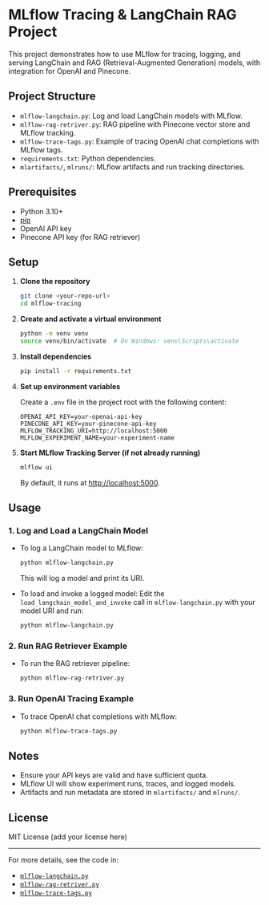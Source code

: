 # MLflow Tracing & LangChain RAG Project

This project demonstrates how to use MLflow for tracing, logging, and serving LangChain and RAG (Retrieval-Augmented Generation) models, with integration for OpenAI and Pinecone.

## Project Structure

- `mlflow-langchain.py`: Log and load LangChain models with MLflow.
- `mlflow-rag-retriver.py`: RAG pipeline with Pinecone vector store and MLflow tracking.
- `mlflow-trace-tags.py`: Example of tracing OpenAI chat completions with MLflow tags.
- `requirements.txt`: Python dependencies.
- `mlartifacts/`, `mlruns/`: MLflow artifacts and run tracking directories.

## Prerequisites

- Python 3.10+
- [pip](https://pip.pypa.io/en/stable/)
- OpenAI API key
- Pinecone API key (for RAG retriever)

## Setup

1. **Clone the repository**
   ```sh
   git clone <your-repo-url>
   cd mlflow-tracing
   ```

2. **Create and activate a virtual environment**
   ```sh
   python -m venv venv
   source venv/bin/activate  # On Windows: venv\Scripts\activate
   ```

3. **Install dependencies**
   ```sh
   pip install -r requirements.txt
   ```

4. **Set up environment variables**

   Create a `.env` file in the project root with the following content:
   ```
   OPENAI_API_KEY=your-openai-api-key
   PINECONE_API_KEY=your-pinecone-api-key
   MLFLOW_TRACKING_URI=http://localhost:5000
   MLFLOW_EXPERIMENT_NAME=your-experiment-name
   ```

5. **Start MLflow Tracking Server (if not already running)**
   ```sh
   mlflow ui
   ```
   By default, it runs at [http://localhost:5000](http://localhost:5000).

## Usage

### 1. Log and Load a LangChain Model

- To log a LangChain model to MLflow:
  ```sh
  python mlflow-langchain.py
  ```
  This will log a model and print its URI.

- To load and invoke a logged model:
  Edit the `load_langchain_model_and_invoke` call in `mlflow-langchain.py` with your model URI and run:
  ```sh
  python mlflow-langchain.py
  ```

### 2. Run RAG Retriever Example

- To run the RAG retriever pipeline:
  ```sh
  python mlflow-rag-retriver.py
  ```

### 3. Run OpenAI Tracing Example

- To trace OpenAI chat completions with MLflow:
  ```sh
  python mlflow-trace-tags.py
  ```

## Notes

- Ensure your API keys are valid and have sufficient quota.
- MLflow UI will show experiment runs, traces, and logged models.
- Artifacts and run metadata are stored in `mlartifacts/` and `mlruns/`.

## License

MIT License (add your license here)

---

For more details, see the code in:
- [`mlflow-langchain.py`](mlflow-langchain.py)
- [`mlflow-rag-retriver.py`](mlflow-rag-retriver.py)
- [`mlflow-trace-tags.py`](mlflow-trace-tags.py)